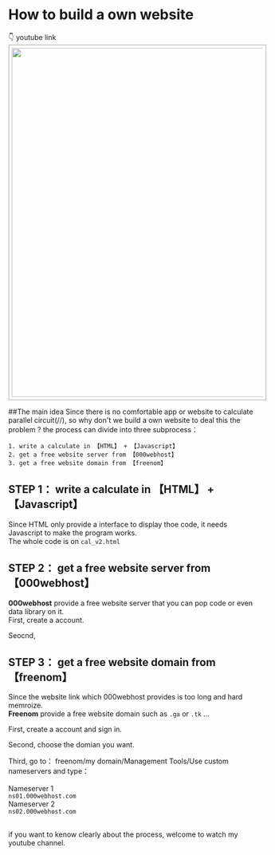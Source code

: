 # How to build a own website
👇 youtube link<br>
<kbd><a href="https://www.youtube.com/watch?v=c_hv4BbzV-I" target=_blank><img src="https://img.youtube.com/vi/c_hv4BbzV-I/maxresdefault.jpg" width="700" style="border:2px #ccc solid;padding:5px;"></a></kbd><br> 

##The main idea
Since there is no comfortable app or website to calculate parallel circuit(//), 
so why don't we build a own website to deal this the problem ?
the process can divide into three subprocess：
```
1. write a calculate in 【HTML】 + 【Javascript】
2. get a free website server from 【000webhost】
3. get a free website domain from 【freenom】
```

## STEP 1： write a calculate in 【HTML】 + 【Javascript】
Since HTML only provide a interface to display thoe code, it needs Javascript to make the program works.<br>
The whole code is on ```cal_v2.html```<br>

## STEP 2： get a free website server from 【000webhost】
<b>000webhost</b> provide a free website server that you can pop code or even data library on it.<br>
First, create a account.<br>

Seocnd, <br>

## STEP 3： get a free website domain from 【freenom】
Since the website link which 000webhost provides is too long and hard memroize.<br>
<b>Freenom</b> provide a free website domain such as ```.ga``` or ```.tk```  ...<br>

First,  create a account and sign in.<br>

Second, choose the domian you want.<br>

Third,  go to： freenom/my domain/Management Tools/Use custom nameservers and type：<br><br>
  <t>Nameserver 1<br>
  ```ns01.000webhost.com```<br>
  Nameserver 2<br>
  ```ns02.000webhost.com```<br>

##
if you want to kenow clearly about the process, welcome to watch my youtube channel.
